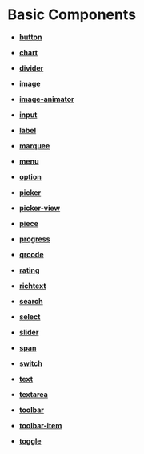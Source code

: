 # Basic Components<a name="EN-US_TOPIC_0000001127284922"></a>

-   **[button](js-components-basic-button.md)**  

-   **[chart](js-components-basic-chart.md)**  

-   **[divider](js-components-basic-divider.md)**  

-   **[image](js-components-basic-image.md)**  

-   **[image-animator](js-components-basic-image-animator.md)**  

-   **[input](js-components-basic-input.md)**  

-   **[label](js-components-basic-label.md)**  

-   **[marquee](js-components-basic-marquee.md)**  

-   **[menu](js-components-basic-menu.md)**  

-   **[option](js-components-basic-option.md)**  

-   **[picker](js-components-basic-picker.md)**  

-   **[picker-view](js-components-basic-picker-view.md)**  

-   **[piece](js-components-basic-piece.md)**  

-   **[progress](js-components-basic-progress.md)**  

-   **[qrcode](js-components-basic-qrcode.md)**  

-   **[rating](js-components-basic-rating.md)**  

-   **[richtext](js-components-basic-richtext.md)**  

-   **[search](js-components-basic-search.md)**  

-   **[select](js-components-basic-select.md)**  

-   **[slider](js-components-basic-slider.md)**  

-   **[span](js-components-basic-span.md)**  

-   **[switch](js-components-basic-switch.md)**  

-   **[text](js-components-basic-text.md)**  

-   **[textarea](js-components-basic-textarea.md)**  

-   **[toolbar](js-components-basic-toolbar.md)**  

-   **[toolbar-item](js-components-basic-toolbar-item.md)**  

-   **[toggle](js-components-basic-toggle.md)**  



